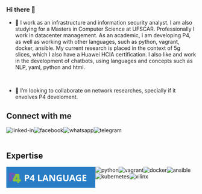 ### Hi there 👋

<!--
**guimvmatos/guimvmatos** is a ✨ _special_ ✨ repository because its `README.md` (this file) appears on your GitHub profile.

Here are some ideas to get you started:

- 🔭 I’m currently working on ...
- 🌱 I’m currently learning ...
- 👯 I’m looking to collaborate on ...
- 🤔 I’m looking for help with ...
- 💬 Ask me about ...
- 📫 How to reach me: ...
- 😄 Pronouns: ...
- ⚡ Fun fact: ...
-->

- 🔭 I work as an infrastructure and information security analyst. I am also studying for a Masters in Computer Science at UFSCAR. Professionally I work in datacenter management. As an academic, I am developing P4, as well as working with other languages, such as python, vagrant, docker, ansible. My current research is placed in the context of 5g slices, which I also have a Huawei HCIA certification. I also like and work in the development of chatbots, using languages and concepts such as NLP, yaml, python and html. 

<br>

- 👯 I’m looking to collaborate on network researches, specially if it envolves P4 develoment.


## Connect with me

[<img align="left" alt="linked-in" src="https://img.shields.io/badge/linkedin-%230077B5.svg?&style=for-the-badge&logo=linkedin&logoColor=white" />](https://www.linkedin.com/in/guimvmatos/)[<img align="left" alt="facebook" src="https://img.shields.io/badge/facebook-%231877F2.svg?&style=for-the-badge&logo=facebook&logoColor=white" />](https://www.facebook.com/guimvmatos)[<img align="left" alt="whatsapp" src="https://img.shields.io/badge/whatsapp-%2325D366.svg?&style=for-the-badge&logo=whatsapp&logoColor=white" />](https://wa.me/5517988139323)[<img align="left" alt="telegram" src="https://img.shields.io/badge/telegram-%2326A5E4.svg?&style=for-the-badge&logo=telegram&logoColor=white" />](https://t.me/guimvmatos) <br>
<br>

## Expertise
<img align="left" alt="P4" src="https://raw.githubusercontent.com/guimvmatos/guimvmatos/64cc2e8c04d2df9d1aba23ca0a3bc27d2b548f2f/P4LANGUAGE_PYTHONBLUE2.svg" /><img align="left" alt="python" src="https://img.shields.io/badge/python-%233776AB.svg?&style=for-the-badge&logo=python&logoColor=white" /><img align="left" alt="vagrant" src="https://img.shields.io/badge/vagrant-%231868F2.svg?&style=for-the-badge&logo=vagrant&logoColor=white" /><img align="left" alt="docker" src="https://img.shields.io/badge/docker-%232496ED.svg?&style=for-the-badge&logo=docker&logoColor=white" /><img align="left" alt="ansible" src="https://img.shields.io/badge/ansible-%23EE0000.svg?&style=for-the-badge&logo=ansible&logoColor=white" /> <img align="left" alt="kubernetes" src="https://img.shields.io/badge/kubernetes-%23326CE5.svg?&style=for-the-badge&logo=kubernetes&logoColor=white" /><img align="left" alt="xilinx" src="https://img.shields.io/badge/xilinx(netfpga)-%23E01F27.svg?&style=for-the-badge&logo=xilinx&logoColor=white" />
<br>
